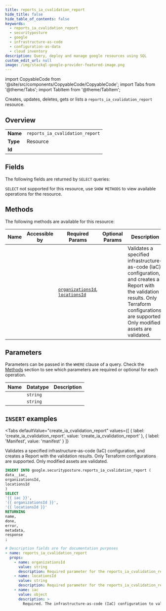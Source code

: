 ```yaml
--- 
title: reports_ia_cvalidation_report
hide_title: false
hide_table_of_contents: false
keywords:
  - reports_ia_cvalidation_report
  - securityposture
  - google
  - infrastructure-as-code
  - configuration-as-data
  - cloud inventory
description: Query, deploy and manage google resources using SQL
custom_edit_url: null
image: /img/stackql-google-provider-featured-image.png
---
```


import CopyableCode from '@site/src/components/CopyableCode/CopyableCode';
import Tabs from '@theme/Tabs';
import TabItem from '@theme/TabItem';

Creates, updates, deletes, gets or lists a <code>reports_ia_cvalidation_report</code> resource.

## Overview
<table><tbody>
<tr><td><b>Name</b></td><td><code>reports_ia_cvalidation_report</code></td></tr>
<tr><td><b>Type</b></td><td>Resource</td></tr>
<tr><td><b>Id</b></td><td><CopyableCode code="google.securityposture.reports_ia_cvalidation_report" /></td></tr>
</tbody></table>

## Fields

The following fields are returned by `SELECT` queries:

`SELECT` not supported for this resource, use `SHOW METHODS` to view available operations for the resource.


## Methods

The following methods are available for this resource:

<table>
<thead>
    <tr>
    <th>Name</th>
    <th>Accessible by</th>
    <th>Required Params</th>
    <th>Optional Params</th>
    <th>Description</th>
    </tr>
</thead>
<tbody>
<tr>
    <td><a href="#create_ia_cvalidation_report"><CopyableCode code="create_ia_cvalidation_report" /></a></td>
    <td><CopyableCode code="insert" /></td>
    <td><a href="#parameter-organizationsId"><code>organizationsId</code></a>, <a href="#parameter-locationsId"><code>locationsId</code></a></td>
    <td></td>
    <td>Validates a specified infrastructure-as-code (IaC) configuration, and creates a Report with the validation results. Only Terraform configurations are supported. Only modified assets are validated.</td>
</tr>
</tbody>
</table>

## Parameters

Parameters can be passed in the `WHERE` clause of a query. Check the [Methods](#methods) section to see which parameters are required or optional for each operation.

<table>
<thead>
    <tr>
    <th>Name</th>
    <th>Datatype</th>
    <th>Description</th>
    </tr>
</thead>
<tbody>
<tr id="parameter-locationsId">
    <td><CopyableCode code="locationsId" /></td>
    <td><code>string</code></td>
    <td></td>
</tr>
<tr id="parameter-organizationsId">
    <td><CopyableCode code="organizationsId" /></td>
    <td><code>string</code></td>
    <td></td>
</tr>
</tbody>
</table>

## `INSERT` examples

<Tabs
    defaultValue="create_ia_cvalidation_report"
    values={[
        { label: 'create_ia_cvalidation_report', value: 'create_ia_cvalidation_report' },
        { label: 'Manifest', value: 'manifest' }
    ]}
>
<TabItem value="create_ia_cvalidation_report">

Validates a specified infrastructure-as-code (IaC) configuration, and creates a Report with the validation results. Only Terraform configurations are supported. Only modified assets are validated.

```sql
INSERT INTO google.securityposture.reports_ia_cvalidation_report (
data__iac,
organizationsId,
locationsId
)
SELECT 
'{{ iac }}',
'{{ organizationsId }}',
'{{ locationsId }}'
RETURNING
name,
done,
error,
metadata,
response
;
```
</TabItem>
<TabItem value="manifest">

```yaml
# Description fields are for documentation purposes
- name: reports_ia_cvalidation_report
  props:
    - name: organizationsId
      value: string
      description: Required parameter for the reports_ia_cvalidation_report resource.
    - name: locationsId
      value: string
      description: Required parameter for the reports_ia_cvalidation_report resource.
    - name: iac
      value: object
      description: >
        Required. The infrastructure-as-code (IaC) configuration to validate.
        
```
</TabItem>
</Tabs>
